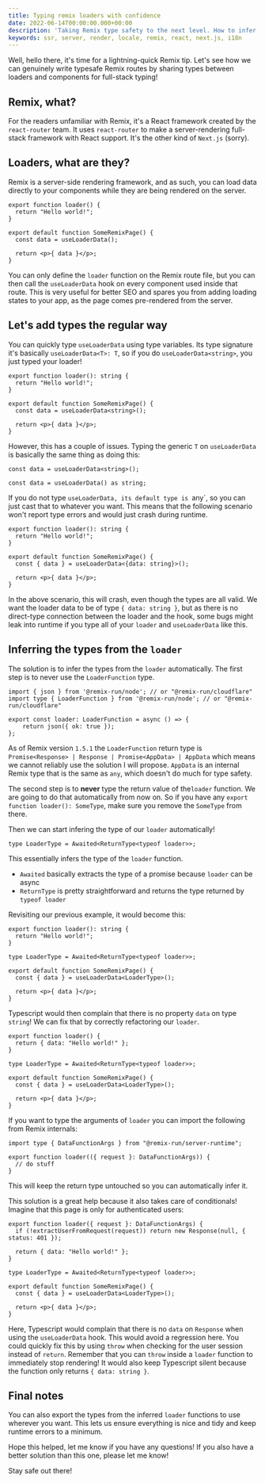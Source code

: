 ```yaml
---
title: Typing remix loaders with confidence
date: 2022-06-14T00:00:00.000+00:00
description: 'Taking Remix type safety to the next level. How to infer types from loaders automatically!'
keywords: ssr, server, render, locale, remix, react, next.js, i18n
---
```


Well, hello there, it's time for a lightning-quick Remix tip. Let's see how we can genuinely write typesafe Remix routes by sharing types between loaders and components for full-stack typing!

## Remix, what?

For the readers unfamiliar with Remix, it's a React framework created by the `react-router` team. It uses `react-router` to make a server-rendering full-stack framework with React support. It's the other kind of `Next.js` (sorry).

## Loaders, what are they?

Remix is a server-side rendering framework, and as such, you can load data directly to your components while they are being rendered on the server.

```tsx:app/routes/index.tsx
export function loader() {
  return "Hello world!";
}

export default function SomeRemixPage() {
  const data = useLoaderData();

  return <p>{ data }</p>;
}
```

You can only define the `loader` function on the Remix route file, but you can then call the `useLoaderData` hook on every component used inside that route. This is very useful for better SEO and spares you from adding loading states to your app, as the page comes pre-rendered from the server.

## Let's add types the regular way

You can quickly type `useLoaderData` using type variables. Its type signature it's basically `useLoaderData<T>: T`, so if you do `useLoaderData<string>`, you just typed your loader!

```tsx:app/routes/index.tsx
export function loader(): string {
  return "Hello world!";
}

export default function SomeRemixPage() {
  const data = useLoaderData<string>();

  return <p>{ data }</p>;
}
```

However, this has a couple of issues. Typing the generic `T` on `useLoaderData` is basically the same thing as doing this:

```tsx
const data = useLoaderData<string>();

const data = useLoaderData() as string;
```

If you do not type `useLoaderData, its default type is `any`, so you can just cast that to whatever you want. This means that the following scenario won't report type errors and would just crash during runtime.

```tsx:app/routes/index.tsx
export function loader(): string {
  return "Hello world!";
}

export default function SomeRemixPage() {
  const { data } = useLoaderData<{data: string}>();

  return <p>{ data }</p>;
}
```

In the above scenario, this will crash, even though the types are all valid. We want the loader data to be of type `{ data: string }`, but as there is no direct-type connection between the loader and the hook, some bugs might leak into runtime if you type all of your `loader` and `useLoaderData` like this.

## Inferring the types from the `loader`

The solution is to infer the types from the `loader` automatically. The first step is to never use the `LoaderFunction` type.

```tsx
import { json } from '@remix-run/node'; // or "@remix-run/cloudflare"
import type { LoaderFunction } from '@remix-run/node'; // or "@remix-run/cloudflare"

export const loader: LoaderFunction = async () => {
	return json({ ok: true });
};
```

As of Remix version `1.5.1` the `LoaderFunction` return type is `Promise<Response> | Response | Promise<AppData> | AppData` which means we cannot reliably use the solution I will propose. `AppData` is an internal Remix type that is the same as `any`, which doesn't do much for type safety.

The second step is to **never** type the return value of the`loader` function. We are going to do that automatically from now on. So if you have any `export function loader(): SomeType`, make sure you remove the `SomeType` from there.

Then we can start infering the type of our `loader` automatically!

```tsx
type LoaderType = Awaited<ReturnType<typeof loader>>;
```

This essentially infers the type of the `loader` function.

- `Awaited` basically extracts the type of a promise because `loader` can be async
- `ReturnType` is pretty straightforward and returns the type returned by `typeof loader`

Revisiting our previous example, it would become this:

```tsx:app/routes/index.tsx
export function loader(): string {
  return "Hello world!";
}

type LoaderType = Awaited<ReturnType<typeof loader>>;

export default function SomeRemixPage() {
  const { data } = useLoaderData<LoaderType>();

  return <p>{ data }</p>;
}
```

Typescript would then complain that there is no property `data` on type `string`! We can fix that by correctly refactoring our `loader`.

```tsx:app/routes/index.tsx
export function loader() {
  return { data: "Hello world!" };
}

type LoaderType = Awaited<ReturnType<typeof loader>>;

export default function SomeRemixPage() {
  const { data } = useLoaderData<LoaderType>();

  return <p>{ data }</p>;
}
```

If you want to type the arguments of `loader` you can import the following from Remix internals:

```tsx
import type { DataFunctionArgs } from "@remix-run/server-runtime";

export function loader(({ request }: DataFunctionArgs)) {
  // do stuff
}
```

This will keep the return type untouched so you can automatically infer it.

This solution is a great help because it also takes care of conditionals! Imagine that this page is only for authenticated users:

```tsx:app/routes/index.tsx
export function loader({ request }: DataFunctionArgs) {
  if (!extractUserFromRequest(request)) return new Response(null, { status: 401 });

  return { data: "Hello world!" };
}

type LoaderType = Awaited<ReturnType<typeof loader>>;

export default function SomeRemixPage() {
  const { data } = useLoaderData<LoaderType>();

  return <p>{ data }</p>;
}
```

Here, Typescript would complain that there is no `data` on `Response` when using the `useLoaderData` hook. This would avoid a regression here. You could quickly fix this by using `throw` when checking for the user session instead of `return`. Remember that you can `throw` inside a `loader` function to immediately stop rendering! It would also keep Typescript silent because the function only returns `{ data: string }`.

## Final notes

You can also export the types from the inferred `loader` functions to use wherever you want. This lets us ensure everything is nice and tidy and keep runtime errors to a minimum.

Hope this helped, let me know if you have any questions! If you also have a better solution than this one, please let me know!

Stay safe out there!

